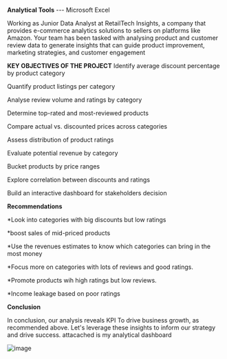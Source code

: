 **Analytical Tools** --- Microsoft Excel


Working as Junior Data Analyst at RetailTech Insights, a company that provides 
e-commerce analytics solutions to sellers on platforms like Amazon. Your team has been 
tasked with analysing product and customer review data to generate insights that can 
guide product improvement, marketing strategies, and customer engagement 


**KEY OBJECTIVES OF THE PROJECT**
Identify average discount percentage by product category

Quantify product listings per category

Analyse review volume and ratings by category

Determine top-rated and most-reviewed products

Compare actual vs. discounted prices across categories

Assess distribution of product ratings

Evaluate potential revenue by category

Bucket products by price ranges

Explore correlation between discounts and ratings

Build an interactive dashboard for stakeholders decision 


 **Recommendations**

*Look into categories with big discounts but low ratings

*boost sales of mid-priced products

*Use the revenues estimates to know which categories can bring in the most money

*Focus more on categories with lots of reviews and good ratings.

*Promote products wih high ratings but low reviews.

*Income leakage based on poor ratings


**Conclusion**

In conclusion, our analysis reveals KPI To drive business growth, as recommended above. Let's leverage these insights to inform our strategy and drive success. attacached is my analytical dashboard 

![image](https://github.com/user-attachments/assets/480cf3d6-784d-4fbe-9154-1ef01f48e294)

 
